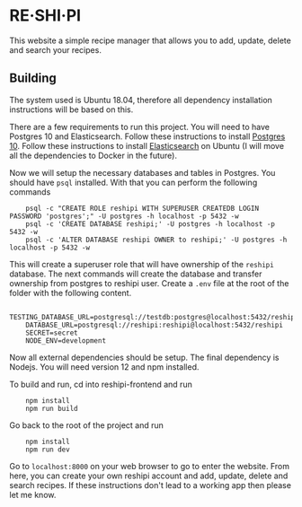 # RE·SHI·PI
This website a simple recipe manager that allows you to add, update, delete and search your recipes.

## Building
The system used is Ubuntu 18.04, therefore all dependency installation instructions will be based on this.

There are a few requirements to run this project. You will need to have Postgres 10 and Elasticsearch. Follow these instructions to install [Postgres 10](https://www.digitalocean.com/community/tutorials/how-to-install-and-use-postgresql-on-ubuntu-18-04). Follow these instructions to install [Elasticsearch](https://www.elastic.co/guide/en/elasticsearch/reference/current/deb.html) on Ubuntu (I will move all the dependencies to Docker in the future).  

Now we will setup the necessary databases and tables in Postgres. You should have `psql` installed. With that you can perform the following commands

```
    psql -c "CREATE ROLE reshipi WITH SUPERUSER CREATEDB LOGIN PASSWORD 'postgres';" -U postgres -h localhost -p 5432 -w
    psql -c 'CREATE DATABASE reshipi;' -U postgres -h localhost -p 5432 -w
    psql -c 'ALTER DATABASE reshipi OWNER to reshipi;' -U postgres -h localhost -p 5432 -w
```

This will create a superuser role that will have ownership of the `reshipi` database. The next commands will create the database and transfer ownership from postgres to reshipi user. Create a `.env` file at the root of the folder with the following content.

```
    TESTING_DATABASE_URL=postgresql://testdb:postgres@localhost:5432/reshipi_test
    DATABASE_URL=postgresql://reshipi:reshipi@localhost:5432/reshipi
    SECRET=secret
    NODE_ENV=development
```

Now all external dependencies should be setup. The final dependency is Nodejs. You will need version 12 and npm installed.

To build and run, cd into reshipi-frontend and run 
```
    npm install
    npm run build 
```
Go back to the root of the project and run
```
    npm install
    npm run dev
```

Go to `localhost:8000` on your web browser to go to enter the website. From here, you can create your own reshipi account and add, update, delete and search recipes. If these instructions don't lead to a working app then please let me know.